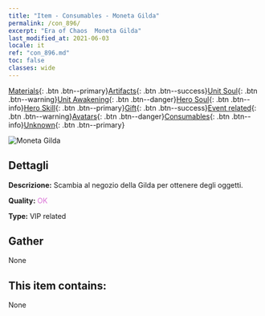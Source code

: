 ```yaml
---
title: "Item - Consumables - Moneta Gilda"
permalink: /con_896/
excerpt: "Era of Chaos  Moneta Gilda"
last_modified_at: 2021-06-03
locale: it
ref: "con_896.md"
toc: false
classes: wide
---
```

 [Materials](/ItemsIT/){: .btn .btn--primary}[Artifacts](/ItemsIT/Artifacts/){: .btn .btn--success}[Unit Soul](/ItemsIT/UnitSoul/){: .btn .btn--warning}[Unit Awakening](/ItemsIT/UnitAwakening/){: .btn .btn--danger}[Hero Soul](/ItemsIT/HeroSoul/){: .btn .btn--info}[Hero Skill](/ItemsIT/HeroSkill/){: .btn .btn--primary}[Gift](/ItemsIT/Gift/){: .btn .btn--success}[Event related](/ItemsIT/Events/){: .btn .btn--warning}[Avatars](/ItemsIT/Avatars/){: .btn .btn--danger}[Consumables](/ItemsIT/Consumables/){: .btn .btn--info}[Unknown](/ItemsIT/Unknown/){: .btn .btn--primary}

 ![Moneta Gilda](/images/t/i_98.png)

## Dettagli
 **Descrizione:** Scambia al negozio della Gilda per ottenere degli oggetti.

 **Quality:** <span style="color: #DA70D6">OK</span>

 **Type:** VIP related

## Gather

  None

## This item contains:

  None

